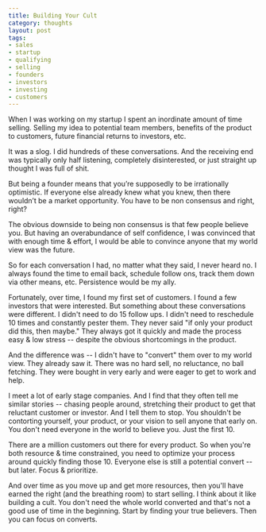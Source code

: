 ```yaml
---
title: Building Your Cult
category: thoughts
layout: post
tags: 
- sales
- startup
- qualifying
- selling
- founders
- investors
- investing
- customers
---
```


When I was working on my startup I spent an inordinate amount of time selling. Selling my idea to potential team members, benefits of the product to customers, future financial returns to investors, etc. 

It was a slog. I did hundreds of these conversations. And the receiving end was typically only half listening, completely disinterested, or just straight up thought I was full of shit.

But being a founder means that you’re supposedly to be irrationally optimistic. If everyone else already knew what you knew, then there wouldn’t be a market opportunity. You have to be non consensus and right, right?

The obvious downside to being non consensus is that few people believe you. But having an overabundance of self confidence, I was convinced that with enough time & effort, I would be able to convince anyone that my world view was the future.

So for each conversation I had, no matter what they said, I never heard  no. I always found the time to email back, schedule follow ons, track them down via other means, etc. Persistence would be my ally.

Fortunately, over time, I found my first set of customers. I found a few investors that were interested. But something about these conversations were different. I didn't need to do 15 follow ups. I didn't need to reschedule 10 times and constantly pester them. They never said "if only your product did this, then maybe." They always got it quickly and made the process easy & low stress -- despite the obvious shortcomings in the product. 

And the difference was -- I didn't have to "convert" them over to my world view. They already saw it. There was no hard sell, no reluctance, no ball fetching. They were bought in very early and were eager to get to work and help. 

I meet a lot of early stage companies. And I find that they often tell me similar stories -- chasing people around, stretching their product to get that reluctant customer or investor. And I tell them to stop. You shouldn't be contorting yourself, your product, or your vision to sell anyone that early on. You don't need everyone in the world to believe you. Just the first 10.

There are a million customers out there for every product. So when you're both resource & time constrained, you need to optimize your process around quickly finding those 10. Everyone else is still a potential convert -- but later. Focus & prioritize.

And over time as you move up and get more resources, then you'll have earned the right (and the breathing room) to start selling. I think about it like building a cult. You don't need the whole world converted and that's not a good use of time in the beginning. Start by finding your true believers. Then you can focus on converts. 

 